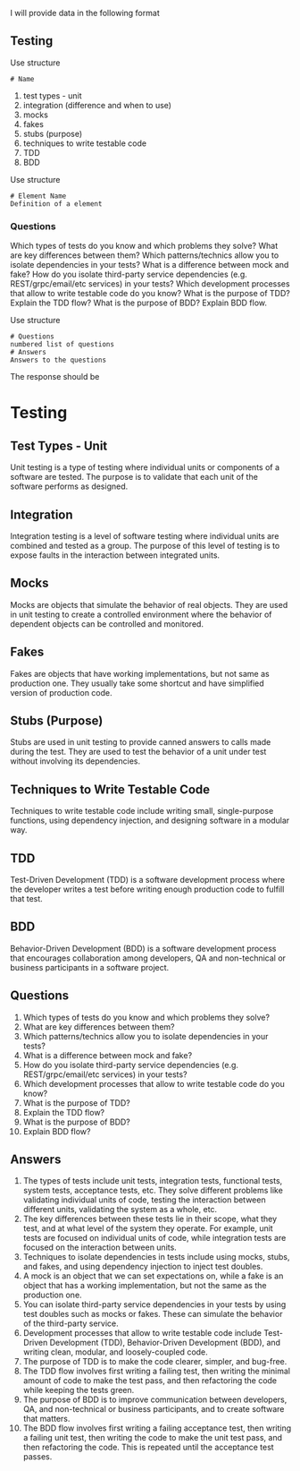 I will provide data in the following format
## Testing
Use structure

```
# Name
```

1. test types - unit
2. integration (difference and when to use)
3. mocks
4. fakes
5. stubs (purpose)
6. techniques to write testable code
7. TDD
8. BDD

Use structure
```
# Element Name
Definition of a element
```

### Questions

Which types of tests do you know and which problems they solve?
What are key differences between them?
Which patterns/technics allow you to isolate dependencies in your tests?
What is a difference between mock and fake?
How do you isolate third-party service dependencies (e.g. REST/grpc/email/etc services) in your tests?
Which development processes that allow to write testable code do you know?
What is the purpose of TDD?
Explain the TDD flow?
What is the purpose of BDD?
Explain BDD flow.

Use structure
```
# Questions
numbered list of questions
# Answers
Answers to the questions
```

The response should be
# Testing

## Test Types - Unit
Unit testing is a type of testing where individual units or components of a software are tested. The purpose is to validate that each unit of the software performs as designed.

## Integration
Integration testing is a level of software testing where individual units are combined and tested as a group. The purpose of this level of testing is to expose faults in the interaction between integrated units.

## Mocks
Mocks are objects that simulate the behavior of real objects. They are used in unit testing to create a controlled environment where the behavior of dependent objects can be controlled and monitored.

## Fakes
Fakes are objects that have working implementations, but not same as production one. They usually take some shortcut and have simplified version of production code.

## Stubs (Purpose)
Stubs are used in unit testing to provide canned answers to calls made during the test. They are used to test the behavior of a unit under test without involving its dependencies.

## Techniques to Write Testable Code
Techniques to write testable code include writing small, single-purpose functions, using dependency injection, and designing software in a modular way.

## TDD
Test-Driven Development (TDD) is a software development process where the developer writes a test before writing enough production code to fulfill that test.

## BDD
Behavior-Driven Development (BDD) is a software development process that encourages collaboration among developers, QA and non-technical or business participants in a software project.

## Questions
1. Which types of tests do you know and which problems they solve?
2. What are key differences between them?
3. Which patterns/technics allow you to isolate dependencies in your tests?
4. What is a difference between mock and fake?
5. How do you isolate third-party service dependencies (e.g. REST/grpc/email/etc services) in your tests?
6. Which development processes that allow to write testable code do you know?
7. What is the purpose of TDD?
8. Explain the TDD flow?
9. What is the purpose of BDD?
10. Explain BDD flow?

## Answers
1. The types of tests include unit tests, integration tests, functional tests, system tests, acceptance tests, etc. They solve different problems like validating individual units of code, testing the interaction between different units, validating the system as a whole, etc.
2. The key differences between these tests lie in their scope, what they test, and at what level of the system they operate. For example, unit tests are focused on individual units of code, while integration tests are focused on the interaction between units.
3. Techniques to isolate dependencies in tests include using mocks, stubs, and fakes, and using dependency injection to inject test doubles.
4. A mock is an object that we can set expectations on, while a fake is an object that has a working implementation, but not the same as the production one.
5. You can isolate third-party service dependencies in your tests by using test doubles such as mocks or fakes. These can simulate the behavior of the third-party service.
6. Development processes that allow to write testable code include Test-Driven Development (TDD), Behavior-Driven Development (BDD), and writing clean, modular, and loosely-coupled code.
7. The purpose of TDD is to make the code clearer, simpler, and bug-free.
8. The TDD flow involves first writing a failing test, then writing the minimal amount of code to make the test pass, and then refactoring the code while keeping the tests green.
9. The purpose of BDD is to improve communication between developers, QA, and non-technical or business participants, and to create software that matters.
10. The BDD flow involves first writing a failing acceptance test, then writing a failing unit test, then writing the code to make the unit test pass, and then refactoring the code. This is repeated until the acceptance test passes.